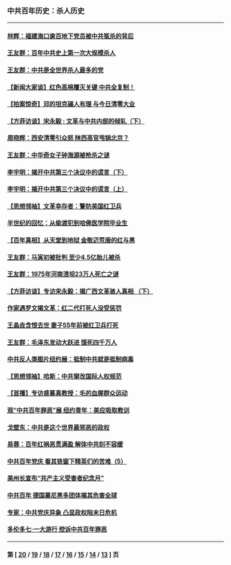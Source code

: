 ### 中共百年历史：杀人历史
---
#### [林辉：福建海口逾百地下党员被中共冤杀的背后](../../pages/nf1176106/n13878946.md?12120430) 
#### [王友群：百年中共史上第一次大规模杀人](../../pages/nf1176106/n13863785.md?12120430) 
#### [王友群：中共是全世界杀人最多的党](../../pages/nf1176106/n13860689.md?12120430) 
#### [【新闻大家谈】红色高棉覆灭关键 中共全复制！](../../pages/nf1176106/n13850222.md?12120430) 
#### [【拍案惊奇】邓的坦克碾人有理 与今日清零大业](../../pages/nf1176106/n13729574.md?12120430) 
#### [【方菲访谈】宋永毅 : 文革与中共内部的倾轧（下）](../../pages/nf1176106/n13486836.md?12120430) 
#### [周晓辉：西安清零引众怒 陕西高官甩锅北京？](../../pages/nf1176106/n13484627.md?12120430) 
#### [王友群：中华奇女子钟海源被枪杀之谜](../../pages/nf1176106/n13430555.md?12120430) 
#### [李宇明：揭开中共第三个决议中的谎言（下）](../../pages/nf1176106/n13389389.md?12120430) 
#### [李宇明：揭开中共第三个决议中的谎言（上）](../../pages/nf1176106/n13388697.md?12120430) 
#### [【思想领袖】文革幸存者：警防美国红卫兵](../../pages/nf1176106/n13339289.md?12120430) 
#### [半世纪的回忆：从偷渡犯到哈佛医学院毕业生](../../pages/nf1176106/n13345328.md?12120430) 
#### [【百年真相】从天堂到地狱 金敬迈荒唐的红与黑](../../pages/nf1176106/n13336995.md?12120430) 
#### [王友群：马寅初被批判 至少4.5亿胎儿被杀](../../pages/nf1176106/n13260313.md?12120430) 
#### [王友群：1975年河南溃坝23万人死亡之谜](../../pages/nf1176106/n13231576.md?12120430) 
#### [【方菲访谈】专访宋永毅：揭广西文革骇人真相 （下）](../../pages/nf1176106/n13209074.md?12120430) 
#### [作家遇罗文揭文革：红二代打死人没受惩罚](../../pages/nf1176106/n13205254.md?12120430) 
#### [王晶垚含恨去世 妻子55年前被红卫兵打死](../../pages/nf1176106/n13203590.md?12120430) 
#### [王友群：毛泽东发动大跃进 饿死四千万人](../../pages/nf1176106/n13177158.md?12120430) 
#### [中共反人类图片纽约展：抵制中共就是抵制病毒](../../pages/nf1176106/n13115371.md?12120430) 
#### [【思想领袖】哈斯：中共窜改国际人权规范](../../pages/nf1176106/n13053647.md?12120430) 
#### [【首播】专访盛慕真教授：毛的血腥群众运动](../../pages/nf1176106/n13091782.md?12120430) 
#### [观“中共百年罪恶”展 纽约青年：美应吸取教训](../../pages/nf1176106/n13085246.md?12120430) 
#### [戈壁东：中共是这个世界最邪恶的政权](../../pages/nf1176106/n13085641.md?12120430) 
#### [易蓉：百年红祸恶贯满盈 解体中共刻不容缓](../../pages/nf1176106/n13084455.md?12120430) 
#### [中共百年党庆 看其铁窗下精英们的苦难（5）](../../pages/nf1176106/n13076766.md?12120430) 
#### [美州长宣布“共产主义受害者纪念月”](../../pages/nf1176106/n13074024.md?12120430) 
#### [中共百年 德国慕尼黑多团体揭其危害全球](../../pages/nf1176106/n13068873.md?12120430) 
#### [专家：中共党庆异象 凸显政权陷末日危机](../../pages/nf1176106/n13067084.md?12120430) 
#### [多伦多七·一大游行 控诉中共百年罪恶](../../pages/nf1176106/n13062043.md?12120430) 

---
#### 第 [ [20](./20.md?12120430) / [19](./19.md?12120430) / [18](./18.md?12120430) / [17](./17.md?12120430) / [16](./16.md?12120430) / [15](./15.md?12120430) / [14](./14.md?12120430) / [13](./13.md?12120430) ] 页
